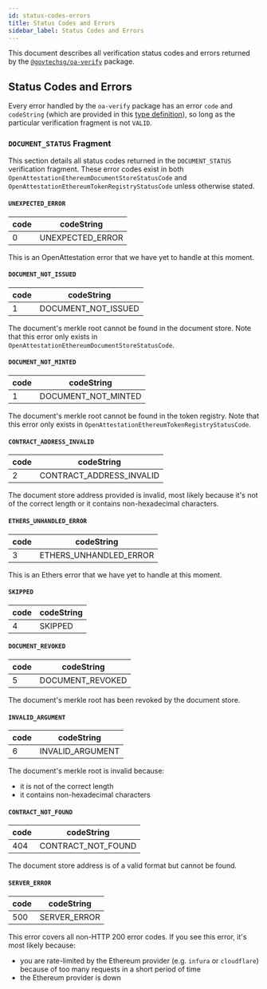 ```yaml
---
id: status-codes-errors
title: Status Codes and Errors
sidebar_label: Status Codes and Errors
---
```


This document describes all verification status codes and errors returned by the [`@govtechsg/oa-verify`](https://github.com/Open-Attestation/oa-verify) package.

## Status Codes and Errors

Every error handled by the `oa-verify` package has an error `code` and `codeString` (which are provided in this [type definition](https://github.com/Open-Attestation/oa-verify/blob/master/src/types/error.ts)), so long as the particular verification fragment is not `VALID`.

### `DOCUMENT_STATUS` Fragment

This section details all status codes returned in the `DOCUMENT_STATUS` verification fragment. These error codes exist in both `OpenAttestationEthereumDocumentStoreStatusCode` and `OpenAttestationEthereumTokenRegistryStatusCode` unless otherwise stated.

#### `UNEXPECTED_ERROR`

| code | codeString          |
|------|---------------------|
| 0    | UNEXPECTED_ERROR    |

This is an OpenAttestation error that we have yet to handle at this moment.

#### `DOCUMENT_NOT_ISSUED`

| code | codeString             |
|------|------------------------|
| 1    | DOCUMENT_NOT_ISSUED    |

The document's merkle root cannot be found in the document store. Note that this error only exists in `OpenAttestationEthereumDocumentStoreStatusCode`.

#### `DOCUMENT_NOT_MINTED`

| code | codeString             |
|------|------------------------|
| 1    | DOCUMENT_NOT_MINTED    |

The document's merkle root cannot be found in the token registry. Note that this error only exists in `OpenAttestationEthereumTokenRegistryStatusCode`.

#### `CONTRACT_ADDRESS_INVALID`

| code | codeString               |
|------|--------------------------|
| 2    | CONTRACT_ADDRESS_INVALID |

The document store address provided is invalid, most likely because it's not of the correct length or it contains non-hexadecimal characters.

#### `ETHERS_UNHANDLED_ERROR`

| code | codeString             |
|------|------------------------|
| 3    | ETHERS_UNHANDLED_ERROR |

This is an Ethers error that we have yet to handle at this moment.

#### `SKIPPED`

| code | codeString |
|------|------------|
| 4    | SKIPPED    |

#### `DOCUMENT_REVOKED`

| code | codeString       |
|------|------------------|
| 5    | DOCUMENT_REVOKED |

The document's merkle root has been revoked by the document store.

#### `INVALID_ARGUMENT`

| code | codeString       |
|------|------------------|
| 6    | INVALID_ARGUMENT |

The document's merkle root is invalid because:

- it is not of the correct length
- it contains non-hexadecimal characters

#### `CONTRACT_NOT_FOUND`

| code | codeString         |
|------|--------------------|
| 404  | CONTRACT_NOT_FOUND |

The document store address is of a valid format but cannot be found.

#### `SERVER_ERROR`

| code | codeString   |
|------|--------------|
| 500  | SERVER_ERROR |

This error covers all non-HTTP 200 error codes. If you see this error, it's most likely because:

- you are rate-limited by the Ethereum provider (e.g. `infura` or `cloudflare`) because of too many requests in a short period of time
- the Ethereum provider is down
